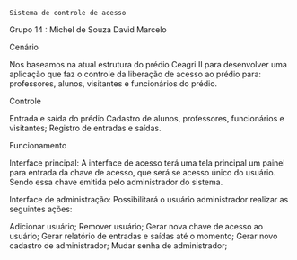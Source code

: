 ﻿	Sistema de controle de acesso

Grupo 14 : Michel de Souza
        David 
        Marcelo

Cenário

Nos baseamos na atual estrutura do prédio Ceagri II para desenvolver uma aplicação que faz o controle da liberação de acesso ao prédio para: professores, alunos, visitantes e funcionários do prédio. 

Controle 

Entrada e saída do prédio
Cadastro de alunos, professores, funcionários e visitantes;
Registro de entradas e saídas.

Funcionamento 

Interface principal: A interface de acesso terá uma tela principal um painel para entrada da chave de acesso, que será se acesso único do usuário. Sendo essa chave emitida pelo administrador do sistema.

Interface de administração: Possibilitará o usuário administrador realizar as seguintes ações:

Adicionar usuário;
Remover usuário;
Gerar nova chave de acesso ao usuário;
Gerar relatório de entradas e saídas até o momento;
Gerar novo cadastro de administrador;
Mudar senha de administrador;
  
